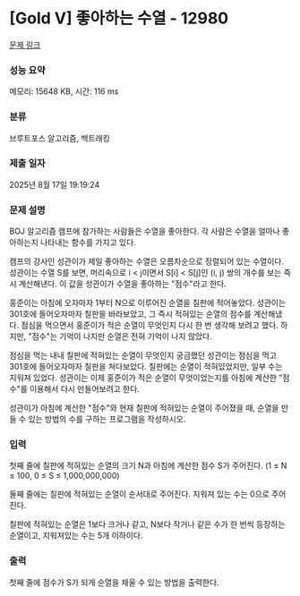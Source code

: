 # [Gold V] 좋아하는 수열 - 12980 

[문제 링크](https://www.acmicpc.net/problem/12980) 

### 성능 요약

메모리: 15648 KB, 시간: 116 ms

### 분류

브루트포스 알고리즘, 백트래킹

### 제출 일자

2025년 8월 17일 19:19:24

### 문제 설명

<p>BOJ 알고리즘 캠프에 참가하는 사람들은 수열을 좋아한다. 각 사람은 수열을 얼마나 좋아하는지 나타내는 함수를 가지고 있다.</p>

<p>캠프의 강사인 성관이가 제일 좋아하는 수열은 오름차순으로 정렬되어 있는 수열이다. 성관이는 수열 S를 보면, 머리속으로 i < j이면서 S[i] < S[j]인 (i, j) 쌍의 개수를 보는 즉시 계산해낸다. 이 값을 성관이가 수열을 좋아하는 "점수"라고 한다.</p>

<p>홍준이는 아침에 오자마자 1부터 N으로 이루어진 순열을 칠판에 적어놓았다. 성관이는 301호에 들어오자마자 칠판을 바라보았고, 그 즉시 적혀있는 순열의 점수를 계산해냈다. 점심을 먹으면서 홍준이가 적은 순열이 무엇인지 다시 한 번 생각해 보려고 했다. 하지만, "점수"는 기억이 나지만 순열은 전혀 기억이 나지 않았다.</p>

<p>점심을 먹는 내내 칠판에 적혀있는 순열이 무엇인지 궁금했던 성관이는 점심을 먹고 301호에 들어오자마자 칠판을 쳐다보았다. 칠판에는 순열이 적혀있었지만, 일부 수는 지워져 있었다. 성관이는 이제 홍준이가 적은 순열이 무엇이었는지를 아침에 계산한 "점수"를 이용해서 다시 만들어보려고 한다.</p>

<p>성관이가 아침에 계산한 "점수"와 현재 칠판에 적혀있는 순열이 주어졌을 때, 순열을 만들 수 있는 방법의 수를 구하는 프로그램을 작성하시오.</p>

### 입력 

 <p>첫째 줄에 칠판에 적혀있는 순열의 크기 N과 아침에 계산한 점수 S가 주어진다. (1 ≤ N ≤ 100, 0 ≤ S ≤ 1,000,000,000)</p>

<p>둘째 줄에는 칠판에 적혀있는 순열이 순서대로 주어진다. 지워져 있는 수는 0으로 주어진다.</p>

<p>칠판에 적혀있는 순열은 1보다 크거나 같고, N보다 작거나 같은 수가 한 번씩 등장하는 순열이고, 지워져있는 수는 5개 이하이다.</p>

### 출력 

 <p>첫째 줄에 점수가 S가 되게 순열을 채울 수 있는 방법을 출력한다.</p>

